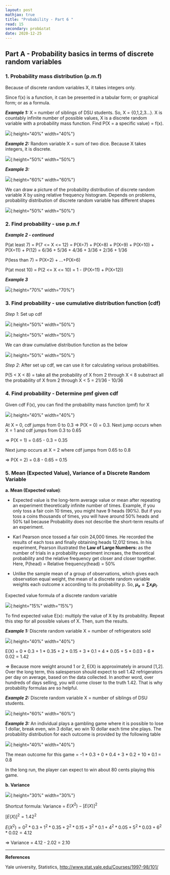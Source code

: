 ```yaml
---
layout: post
mathjax: true
title: "Probability - Part 6 "
read: 15
secondary: prob&stat
date: 2020-12-25
---
```

## Part A - Probability basics in terms of discrete random variables

### 1. Probability mass distribution (p.m.f)

Because of discrete random variables X, it takes integers only. 

Since f(x) is a function, it can be presented in a tabular form; or graphical form; or as a formula.

***Example 1:*** X = number of siblings of DSU students. So, X = {0,1,2,3...}. X is countably infinite number of possible values, X is a discrete random variable with a probability mass function. Find P(X = a specific value) = f(x). 

![](/sources/prob5-1b.png){:height="40%" width="40%"}

***Example 2:*** Random variable X = sum of two dice. Because X takes integers, it is discrete.

![](/sources/prob5-1.png){:height="50%" width="50%"}

***Example 3:***

![](/sources/prob5-3b.png){:height="60%" width="60%"}

We can draw a picture of the probability distribution of discrete random variable X by using relative frequency histogram. Depends on problems, probability distribution of discrete random variable has different shapes

![](/sources/prob5-3.png){:height="50%" width="50%"}

### 2. Find probability - use p.m.f

***Example 2 - continued***

P(at least 7) = P(7 <= X <= 12) = P(X=7) + P(X=8) + P(X=9) + P(X=10) + P(X=11) + P(12) = 6/36 + 5/36 + 4/36 + 3/36 + 2/36 + 1/36

P(less than 7) = P(X=2) + ...+P(X=6)

P(at most 10) = P(2 <= X <= 10) = 1 - (P(X=11) + P(X=12))

***Example 3***

![](/sources/prob5-2b.png){:height="70%" width="70%"}

### 3. Find probability - use cumulative distribution function (cdf)

*Step 1*: Set up cdf

![](/sources/prob5-4.png){:height="50%" width="50%"}

![](/sources/prob5-5.png){:height="50%" width="50%"}

We can draw cumulative distribution function as the below

![](/sources/prob5-6.png){:height="50%" width="50%"}

*Step 2*: After set up cdf, we can use it for calculating various probabilities. 

P(5 < X < 8) = take all the probability of X from 2 through X < 8 substract all the probability of X from 2 through X < 5 = 21/36 - 10/36

### 4. Find probability - Determine pmf given cdf

Given cdf F(x), you can find the probability mass function (pmf) for X

![](/sources/prob5-7.png){:height="40%" width="40%"}

At X = 0, cdf jumps from 0 to 0.3 => P(X = 0) = 0.3. Next jump occurs when X = 1 and cdf jumps from 0.3 to 0.65

=> P(X = 1) = 0.65 - 0.3 = 0.35

Next jump occurs at X = 2 where cdf jumps from 0.65 to 0.8

=> P(X = 2) = 0.8 - 0.65 = 0.15

### 5. Mean (Expected Value), Variance of a Discrete Random Variable

**a. Mean (Expected value)**: 

+ Expected value is the long-term average value or mean after repeating an experiment theoretically infinite number of times. Example, if you only toss a fair coin 10 times, you might have 9 heads (90%). But if you toss a coins thousands of times, you will have around 50% heads and 50% tail because Probability does not describe the short-term results of an experiment.
  
+  Karl Pearson once tossed a fair coin 24,000 times. He recorded the results of each toss and finally obtaining heads 12,012 times. In his experiment, Pearson illustrated the **Law of Large Numbers:** as the number of trials in a probability experiment increaes, the theoretical probability and the relative frequency get closer and closer together. Here, P(head) = Relative frequency(head) = 50%

+ Unlike the sample mean of a group of observations, which gives each observation equal weight, the mean of a discrete random variable weights each outcome x according to its probability p. So, **$\mu_x = \sum{x_i}{p_i}$**. 

Expected value formula of a discrete random variable

![](/sources/prob5-16.png){:height="15%" width="15%"}

To find expected value E(x): multiply the value of X by its probability. Repeat this step for all possible values of X. Then, sum the results.

***Example 1:*** Discrete random variable X = number of refrigerators sold

![](/sources/prob5-8.png){:height="40%" width="40%"}

E(X) = 0 * 0.3 + 1 * 0.35 + 2 * 0.15 + 3 * 0.1 + 4 * 0.05 + 5 * 0.03 + 6 * 0.02 = 1.42

=> Because more weight around 1 or 2, E(X) is approximately in around [1,2]. Over the long term, this salesperson should expect to sell 1.42 refrigerators per day on average, based on the data collected. In another word, over hundreds of days selling, you will come closer to the truth 1.42. That is why probability formulas are so helpful. 

***Example 2:*** Discrete random variable X = number of siblings of DSU students.

![](/sources/prob5-4b.png){:height="60%" width="60%"}

***Example 3:*** An individual plays a gambling game where it is possible to lose 1 dollar, break even, win 3 dollar, wo win 10 dollar each time she plays. The probability distribution for each outcome is provided by the following table

![](/sources/prob5-6b.png){:height="40%" width="40%"}

The mean outcome for this game = -1 * 0.3 + 0 * 0.4 + 3 * 0.2 + 10 * 0.1 = 0.8

In the long run, the player can expect to win about 80 cents playing this game.

**b. Variance**

![](/sources/prob5-9.png){:height="30%" width="30%"}

Shortcut formula: Variance = $E(X^2) - [E(X)]^2$

$[E(X)]^2 = 1.42^2$

$E(X^2) = 0^2 * 0.3 + 1^2 * 0.35 + 2^2 * 0.15 + 3^2 * 0.1 + 4^2 * 0.05 + 5^2 * 0.03 + 6^2 * 0.02 = 4.12$ 

=> Variance = 4.12 - 2.02 = 2.10

---------------------
**References**

Yale university, Statistics, http://www.stat.yale.edu/Courses/1997-98/101/